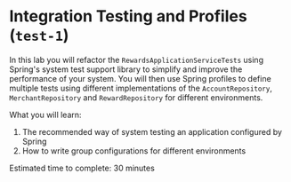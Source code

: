 # Integration Testing and Profiles (`test-1`)

In this lab you will refactor the `RewardsApplicationServiceTests` using Spring's system test support library to simplify and improve the performance of your system. You will then use Spring profiles to define multiple tests using different implementations of the `AccountRepository`, `MerchantRepository` and `RewardRepository` for different environments.

What you will learn:

1. The recommended way of system testing an application configured by Spring
2. How to write group configurations for different environments

Estimated time to complete: 30 minutes
